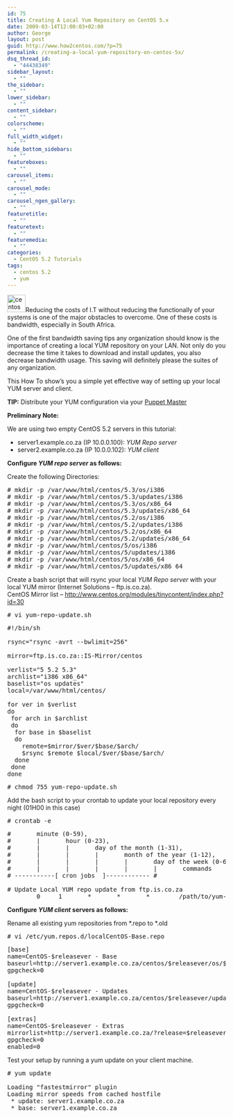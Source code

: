 ```yaml
---
id: 75
title: Creating A Local Yum Repository on CentOS 5.x
date: 2009-03-14T12:00:03+02:00
author: George
layout: post
guid: http://www.how2centos.com/?p=75
permalink: /creating-a-local-yum-repository-on-centos-5x/
dsq_thread_id:
  - "44438349"
sidebar_layout:
  - ""
the_sidebar:
  - ""
lower_sidebar:
  - ""
content_sidebar:
  - ""
colorscheme:
  - ""
full_width_widget:
  - ""
hide_bottom_sidebars:
  - ""
featureboxes:
  - ""
carousel_items:
  - ""
carousel_mode:
  - ""
carousel_ngen_gallery:
  - ""
featuretitle:
  - ""
featuretext:
  - ""
featuremedia:
  - ""
categories:
  - CentOS 5.2 Tutorials
tags:
  - centos 5.2
  - yum
---
```

[<img loading="lazy" src="http://www.how2centos.com/wp-content/uploads/2009/05/centos.gif" alt="centos" title="centos" width="42" height="40" class="alignleft size-full wp-image-225" />](http://www.how2centos.com/wp-content/uploads/2009/05/centos.gif)Reducing the costs of I.T without reducing the functionally of your systems is one of the major obstacles to overcome. One of these costs is bandwidth, especially in South Africa.

One of the first bandwidth saving tips any organization should know is the importance of creating a local YUM repository on your LAN. Not only do you decrease the time it takes to download and install updates, you also decrease bandwidth usage. This saving will definitely please the suites of any organization.

This How To show&#8217;s you a simple yet effective way of setting up your local YUM server and client. 

**TIP:** Distribute your YUM configuration via your [Puppet Master](http://www.how2centos.com/how-to-install-a-puppet-master-and-client-server-on-centos-52/)

<!--more-->

**Preliminary Note:**

We are using two empty CentOS 5.2 servers in this tutorial:

* server1.example.co.za (IP 10.0.0.100): _YUM Repo server_  
* server2.example.co.za (IP 10.0.0.102): _YUM client_

**Configure _YUM repo server_ as follows:**

Create the following Directories:

<pre class="toolbar:2 nums:false nums-toggle:false theme:github font:droid-sans-mono whitespace-before:1 whitespace-after:1 lang:default decode:true"># mkdir -p /var/www/html/centos/5.3/os/i386
# mkdir -p /var/www/html/centos/5.3/updates/i386
# mkdir -p /var/www/html/centos/5.3/os/x86_64
# mkdir -p /var/www/html/centos/5.3/updates/x86_64
# mkdir -p /var/www/html/centos/5.2/os/i386
# mkdir -p /var/www/html/centos/5.2/updates/i386
# mkdir -p /var/www/html/centos/5.2/os/x86_64
# mkdir -p /var/www/html/centos/5.2/updates/x86_64
# mkdir -p /var/www/html/centos/5/os/i386
# mkdir -p /var/www/html/centos/5/updates/i386
# mkdir -p /var/www/html/centos/5/os/x86_64
# mkdir -p /var/www/html/centos/5/updates/x86_64
</pre>

Create a bash script that will rsync your local _YUM Repo server_ with your local YUM mirror (Internet Solutions &#8211; ftp.is.co.za).  
CentOS Mirror list &#8211; <http://www.centos.org/modules/tinycontent/index.php?id=30>

<pre class="toolbar:2 nums:false nums-toggle:false theme:github font:droid-sans-mono whitespace-before:1 whitespace-after:1 lang:default decode:true"># vi yum-repo-update.sh
</pre>

<pre class="theme:github font:droid-sans-mono lang:vim decode:true" >#!/bin/sh

rsync="rsync -avrt --bwlimit=256"

mirror=ftp.is.co.za::IS-Mirror/centos

verlist="5 5.2 5.3"
archlist="i386 x86_64"
baselist="os updates"
local=/var/www/html/centos/

for ver in $verlist
do
 for arch in $archlist
 do
  for base in $baselist
  do
    remote=$mirror/$ver/$base/$arch/
    $rsync $remote $local/$ver/$base/$arch/
  done
 done
done
</pre>

<pre class="toolbar:2 nums:false nums-toggle:false theme:github font:droid-sans-mono whitespace-before:1 whitespace-after:1 lang:default decode:true"># chmod 755 yum-repo-update.sh
</pre>

Add the bash script to your crontab to update your local repository every night (01H00 in this case)

<pre class="toolbar:2 nums:false nums-toggle:false theme:github font:droid-sans-mono whitespace-before:1 whitespace-after:1 lang:default decode:true"># crontab -e
</pre>

<pre class="theme:github font:droid-sans-mono lang:vim decode:true" >#       minute (0-59),
#       |       hour (0-23),
#       |       |       day of the month (1-31),
#       |       |       |       month of the year (1-12),
#       |       |       |       |       day of the week (0-6 with 0=Sunday).
#       |       |       |       |       |       commands
# -----------[ cron jobs  ]------------ #

# Update Local YUM repo update from ftp.is.co.za
		0 	  1 	  * 	  * 	  * 	   /path/to/yum-repo-update.sh
</pre>

**Configure _YUM client_ servers as follows:**

Rename all existing yum repositories from \*.repo to \*.old

<pre class="toolbar:2 nums:false nums-toggle:false theme:github font:droid-sans-mono whitespace-before:1 whitespace-after:1 lang:default decode:true"># vi /etc/yum.repos.d/localCentOS-Base.repo
</pre>

<pre class="theme:github font:droid-sans-mono lang:vim decode:true" >[base]
name=CentOS-$releasever - Base
baseurl=http://server1.example.co.za/centos/$releasever/os/$basearch/
gpgcheck=0

[update]
name=CentOS-$releasever - Updates
baseurl=http://server1.example.co.za/centos/$releasever/updates/$basearch/
gpgcheck=0

[extras]
name=CentOS-$releasever - Extras
mirrorlist=http://server1.example.co.za/?release=$releasever&arch=$basearch&repo=extras
gpgcheck=0
enabled=0
</pre>

Test your setup by running a yum update on your client machine.

<pre class="toolbar:2 nums:false nums-toggle:false theme:github font:droid-sans-mono whitespace-before:1 whitespace-after:1 lang:default decode:true"># yum update

Loading "fastestmirror" plugin
Loading mirror speeds from cached hostfile
 * update: server1.example.co.za
 * base: server1.example.co.za
</pre>